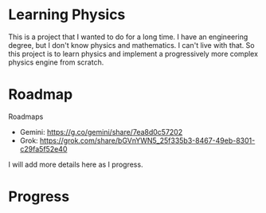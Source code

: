 # Learning Physics
This is a project that I wanted to do for a long time. I have an engineering degree, but I don't know physics and mathematics. I can't live with that.
So this project is to learn physics and implement a progressively more complex physics engine from scratch.

# Roadmap
Roadmaps
* Gemini: https://g.co/gemini/share/7ea8d0c57202
* Grok: https://grok.com/share/bGVnYWN5_25f335b3-8467-49eb-8301-c29fa5f52e40

I will add more details here as I progress.

# Progress


 
